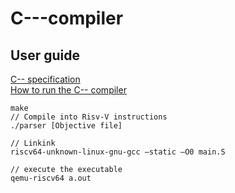 # C---compiler

## User guide
[C-- specification](https://drive.google.com/open?id=1fDOG22i7T0gWgDJa5OIcPI_vEhp8piLS)  
[How to run the C-- compiler](https://drive.google.com/open?id=1Svh4KGCF8Rl0LODhdUdvnog7Vwddga4x)

```
make
// Compile into Risv-V instructions
./parser [Objective file]

// Linkink
riscv64-unknown-linux-gnu-gcc –static –O0 main.S

// execute the executable
qemu-riscv64 a.out
```
